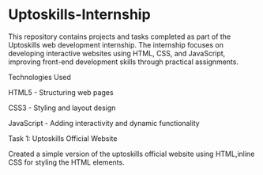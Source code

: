 # Uptoskills-Internship
This repository contains projects and tasks completed as part of the Uptoskills web development internship. The internship focuses on developing interactive websites using HTML, CSS, and JavaScript, improving front-end development skills through practical assignments.

Technologies Used

HTML5 - Structuring web pages

CSS3 - Styling and layout design

JavaScript - Adding interactivity and dynamic functionality

Task 1: Uptoskills Official Website

Created a simple version of the uptoskills official website using HTML,inline CSS for styling the HTML elements.
